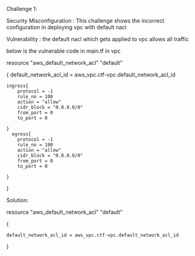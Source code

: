 
Challenge 1:

Security Misconfiguration : This challenge shows the incorrect configuration in deploying vpc with default nacl

Vulnerability : the default nacl which gets applied to vpc allows all traffic

below is the vulnerable code in main.tf in vpc 

resource "aws_default_network_acl" "default"

{
    default_network_acl_id = aws_vpc.ctf-vpc.default_network_acl_id
    
    ingress{
        protocol = -1
        rule_no = 100
        action = "allow"
        cidr_block = "0.0.0.0/0"
        from_port = 0
        to_port = 0

    }
      egress{
        protocol = -1
        rule_no = 100
        action = "allow"
        cidr_block = "0.0.0.0/0"
        from_port = 0
        to_port = 0
        
    }
}

Solution: 

resource "aws_default_network_acl" "default"

{

    default_network_acl_id = aws_vpc.ctf-vpc.default_network_acl_id
    
  }
